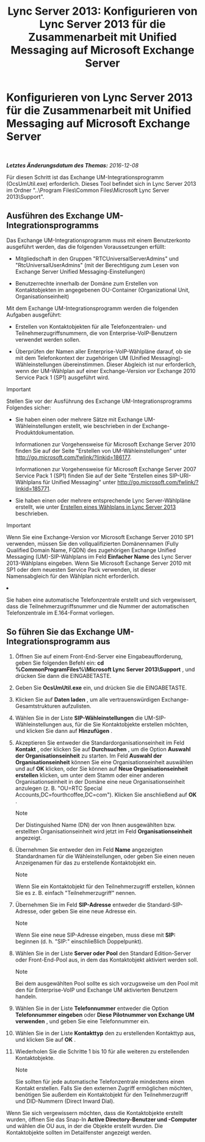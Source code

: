 ﻿---
title: 'Lync Server 2013: Konfigurieren von Lync Server 2013 für die Zusammenarbeit mit Unified Messaging auf Microsoft Exchange Server'
TOCTitle: Konfigurieren von Lync Server 2013 für die Zusammenarbeit mit Unified Messaging auf Microsoft Exchange Server
ms:assetid: 1098ae4d-f57f-44f3-804e-39889d9fc14e
ms:mtpsurl: https://technet.microsoft.com/de-de/library/Gg398193(v=OCS.15)
ms:contentKeyID: 49293206
ms.date: 12/10/2016
mtps_version: v=OCS.15
ms.translationtype: HT
---

# Konfigurieren von Lync Server 2013 für die Zusammenarbeit mit Unified Messaging auf Microsoft Exchange Server

 

_**Letztes Änderungsdatum des Themas:** 2016-12-08_

Für diesen Schritt ist das Exchange UM-Integrationsprogramm (OcsUmUtil.exe) erforderlich. Dieses Tool befindet sich in Lync Server 2013 im Ordner "..\\Program Files\\Common Files\\Microsoft Lync Server 2013\\Support".

## Ausführen des Exchange UM-Integrationsprogramms

Das Exchange UM-Integrationsprogramm muss mit einem Benutzerkonto ausgeführt werden, das die folgenden Voraussetzungen erfüllt:

  - Mitgliedschaft in den Gruppen "RTCUniversalServerAdmins" und "RtcUniversalUserAdmins" (mit der Berechtigung zum Lesen von Exchange Server Unified Messaging-Einstellungen)

  - Benutzerrechte innerhalb der Domäne zum Erstellen von Kontaktobjekten im angegebenen OU-Container (Organizational Unit, Organisationseinheit)

Mit dem Exchange UM-Integrationsprogramm werden die folgenden Aufgaben ausgeführt:

  - Erstellen von Kontaktobjekten für alle Telefonzentralen- und Teilnehmerzugriffsnummern, die von Enterprise-VoIP-Benutzern verwendet werden sollen.

  - Überprüfen der Namen aller Enterprise-VoIP-Wählpläne darauf, ob sie mit dem Telefonkontext der zugehörigen UM (Unified Messaging)-Wähleinstellungen übereinstimmen. Dieser Abgleich ist nur erforderlich, wenn der UM-Wählplan auf einer Exchange-Version *vor* Exchange 2010 Service Pack 1 (SP1) ausgeführt wird.

> [!IMPORTANT]  
> Stellen Sie vor der Ausführung des Exchange UM-Integrationsprogramms Folgendes sicher:
> <ul>
> <li><p>Sie haben einen oder mehrere Sätze mit Exchange UM-Wähleinstellungen erstellt, wie beschrieben in der Exchange-Produktdokumentation.</p>
> <p>Informationen zur Vorgehensweise für Microsoft Exchange Server 2010 finden Sie auf der Seite &quot;Erstellen von UM-Wähleinstellungen&quot; unter <a href="http://go.microsoft.com/fwlink/?linkid=186177" class="uri">http://go.microsoft.com/fwlink/?linkid=186177</a>.</p>
> <p>Informationen zur Vorgehensweise für Microsoft Exchange Server 2007 Service Pack 1 (SP1) finden Sie auf der Seite &quot;Erstellen eines SIP-URI-Wählplans für Unified Messaging&quot; unter <a href="http://go.microsoft.com/fwlink/?linkid=185771" class="uri">http://go.microsoft.com/fwlink/?linkid=185771</a>.</p></li>
> <li><p>Sie haben einen oder mehrere entsprechende Lync Server-Wählpläne erstellt, wie unter <a href="lync-server-2013-create-a-dial-plan.md">Erstellen eines Wählplans in Lync Server 2013</a> beschrieben.</p>
  
 > [!IMPORTANT]  
 > Wenn Sie eine Exchange-Version vor Microsoft Exchange Server 2010&nbsp;SP1 verwenden, müssen Sie den vollqualifizierten Domänennamen (Fully Qualified Domain Name, FQDN) des zugehörigen Exchange Unified Messaging (UM)-SIP-Wählplans im Feld <STRONG>Einfacher Name</STRONG> des Lync Server 2013-Wählplans eingeben. Wenn Sie Microsoft Exchange Server 2010 mit SP1 oder dem neuesten Service Pack verwenden, ist dieser Namensabgleich für den Wählplan nicht erforderlich.</li>
> <li><p>Sie haben eine automatische Telefonzentrale erstellt und sich vergewissert, dass die Teilnehmerzugriffsnummer und die Nummer der automatischen Telefonzentrale im E.164-Format vorliegen.</p></li></ul>


## So führen Sie das Exchange UM-Integrationsprogramm aus

1.  Öffnen Sie auf einem Front-End-Server eine Eingabeaufforderung, geben Sie folgenden Befehl ein: **cd %CommonProgramFiles%\\Microsoft Lync Server 2013\\Support** , und drücken Sie dann die EINGABETASTE.

2.  Geben Sie **OcsUmUtil.exe** ein, und drücken Sie die EINGABETASTE.

3.  Klicken Sie auf **Daten laden** , um alle vertrauenswürdigen Exchange-Gesamtstrukturen aufzulisten.

4.  Wählen Sie in der Liste **SIP-Wähleinstellungen** die UM-SIP-Wähleinstellungen aus, für die Sie Kontaktobjekte erstellen möchten, und klicken Sie dann auf **Hinzufügen** .

5.  Akzeptieren Sie entweder die Standardorganisationseinheit im Feld **Kontakt** , oder klicken Sie auf **Durchsuchen** , um die Option **Auswahl der Organisationseinheit** zu starten. Im Feld **Auswahl der Organisationseinheit** können Sie eine Organisationseinheit auswählen und auf **OK** klicken, oder Sie können auf **Neue Organisationseinheit erstellen** klicken, um unter dem Stamm oder einer anderen Organisationseinheit in der Domäne eine neue Organisationseinheit anzulegen (z. B. "OU=RTC Special Accounts,DC=fourthcoffee,DC=com"). Klicken Sie anschließend auf **OK** .
    

    > [!NOTE]
    > Der Distinguished Name (DN) der von Ihnen ausgewählten bzw. erstellten Organisationseinheit wird jetzt im Feld <STRONG>Organisationseinheit</STRONG> angezeigt.



6.  Übernehmen Sie entweder den im Feld **Name** angezeigten Standardnamen für die Wähleinstellungen, oder geben Sie einen neuen Anzeigenamen für das zu erstellende Kontaktobjekt ein.
    

    > [!NOTE]
    > Wenn Sie ein Kontaktobjekt für den Teilnehmerzugriff erstellen, können Sie es z.&nbsp;B. einfach "Teilnehmerzugriff" nennen.



7.  Übernehmen Sie im Feld **SIP-Adresse** entweder die Standard-SIP-Adresse, oder geben Sie eine neue Adresse ein.
    

    > [!NOTE]
    > Wenn Sie eine neue SIP-Adresse eingeben, muss diese mit <STRONG>SIP:</STRONG> beginnen (d.&nbsp;h. "SIP:" einschließlich Doppelpunkt).



8.  Wählen Sie in der Liste **Server oder Pool** den Standard Edition-Server oder Front-End-Pool aus, in dem das Kontaktobjekt aktiviert werden soll.
    

    > [!NOTE]
    > Bei dem ausgewählten Pool sollte es sich vorzugsweise um den Pool mit den für Enterprise-VoIP und Exchange UM aktivierten Benutzern handeln.



9.  Wählen Sie in der Liste **Telefonnummer** entweder die Option **Telefonnummer eingeben** oder **Diese Pilotnummer von Exchange UM verwenden** , und geben Sie eine Telefonnummer ein.

10. Wählen Sie in der Liste **Kontakttyp** den zu erstellenden Kontakttyp aus, und klicken Sie auf **OK** .

11. Wiederholen Sie die Schritte 1 bis 10 für alle weiteren zu erstellenden Kontaktobjekte.
    

    > [!NOTE]
    > Sie sollten für jede automatische Telefonzentrale mindestens einen Kontakt erstellen. Falls Sie den externen Zugriff ermöglichen möchten, benötigen Sie außerdem ein Kontaktobjekt für den Teilnehmerzugriff und DID-Nummern (Direct Inward Dial).



Wenn Sie sich vergewissern möchten, dass die Kontaktobjekte erstellt wurden, öffnen Sie das Snap-In **Active Directory-Benutzer und -Computer** und wählen die OU aus, in der die Objekte erstellt wurden. Die Kontaktobjekte sollten im Detailfenster angezeigt werden.

